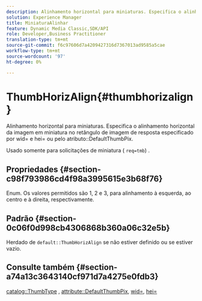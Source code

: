 ```yaml
---
description: Alinhamento horizontal para miniaturas. Especifica o alinhamento horizontal da imagem em miniatura no retângulo de imagem de resposta especificado por wid= e hei= ou pelo atributo DefaultThumbPix.
solution: Experience Manager
title: MiniaturaAlinhar
feature: Dynamic Media Classic,SDK/API
role: Developer,Business Practitioner
translation-type: tm+mt
source-git-commit: f6c97606d7a4209427316d7367013ad9585a5cae
workflow-type: tm+mt
source-wordcount: '97'
ht-degree: 0%

---
```



# ThumbHorizAlign{#thumbhorizalign}

Alinhamento horizontal para miniaturas. Especifica o alinhamento horizontal da imagem em miniatura no retângulo de imagem de resposta especificado por wid= e hei= ou pelo atributo::DefaultThumbPix.

Usado somente para solicitações de miniatura ( `req=tmb`) .

## Propriedades {#section-c98f793986cd4f98a3995615e3b68f76}

Enum. Os valores permitidos são 1, 2 e 3, para alinhamento à esquerda, ao centro e à direita, respectivamente.

## Padrão {#section-0c06f0d998cb4306868b360a06c32e5b}

Herdado de `default::ThumbHorizAlign` se não estiver definido ou se estiver vazio.

## Consulte também {#section-a74a13c3643140cf971d7a4275e0fdb3}

[catalog::ThumbType](../../../../../is-api/image-catalog/image-serving-api-ref/c-image-catalog-reference/c-image-svg-data-reference/c-image-data-reference/r-thumbtype-cat.md#reference-41149ddffc8749cba2f8d9c8e2611e03) ,  [attribute::DefaultThumbPix](../../../../../is-api/image-catalog/image-serving-api-ref/c-image-catalog-reference/c-attributes-reference/r-defaultthumbpix.md#reference-cf52bb74bed2466e8bc8adb0cacd6141),  [wid=](../../../../../is-api/http-ref/image-serving-api-ref/c-http-protocol-reference/c-command-reference/r-is-http-wid.md#reference-bfeadcb67bf4485f851eb21345527e47),  [hei=](../../../../../is-api/http-ref/image-serving-api-ref/c-http-protocol-reference/c-command-reference/r-is-http-hei.md#reference-6d6f556ccc0e4b98a815e8a5c1944a96)
